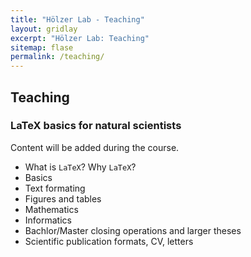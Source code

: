 ```yaml
---
title: "Hölzer Lab - Teaching"
layout: gridlay
excerpt: "Hölzer Lab: Teaching"
sitemap: flase
permalink: /teaching/
---
```


## Teaching

### LaTeX basics for natural scientists

Content will be added during the course. 

- What is `LaTeX`? Why `LaTeX`?
- Basics<!--: Handout, Aufgaben-->
- Text formating
- Figures and tables
- Mathematics
- Informatics
- Bachlor/Master closing operations and larger theses 
- Scientific publication formats, CV, letters
